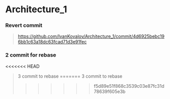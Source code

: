 # Architecture_1

### Revert commit

> https://github.com/IvanKovalov/Architecture_1/commit/4d6925bebc196bb1c63a18dc63fcad71d3e91fec

### 2 commit for rebase
<<<<<<< HEAD
> 3 commit to rebase
=======
> 3 commit to rebase
>>>>>>> f5d89e51f868c3539c03e87fc31d78639f605e3b

